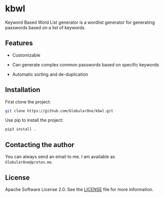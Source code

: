 # kbwl

Keyword Based Word List generator is a wordlist generator for generating passwords based on a list of keywords.

## Features

 - Customizable

 - Can generate complex common passwords based on specific keywords

 - Automatic sorting and de-duplication

## Installation

First clone the project:

```sh
git clone https://github.com/GlobularOne/kbwl.git
```

Use pip to install the project:

```sh
pip3 install .
```

## Contacting the author

You can always send an email to me. I am available as `GlobularOne@proton.me`.

## License

Apache Software License 2.0. See the [LICENSE](https://github.com/kbwl/blob/main/LICENSE) file for more information.

